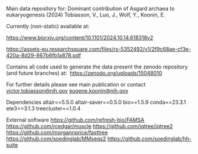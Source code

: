 Main data repository for:
Dominant contribution of Asgard archaea to eukaryogenesis (2024) 
Tobiasson, V., Luo, J., Wolf, Y., Koonin, E.

Currently (non-static) available at: 

https://www.biorxiv.org/content/10.1101/2024.10.14.618318v2

https://assets-eu.researchsquare.com/files/rs-5352492/v1/2f9c68ae-cf3e-420a-8d29-867b6fb1a878.pdf

Contains all code used to generate the data present the zenodo repository (and future branches) at: 
https://zenodo.org/uploads/15048010

For further details please see main publication or contact
victor.tobiasson@nih.gov
eugene.koonin@nih.gov

Dependencies 
altair==5.5.0
altair-saver==0.5.0
bio==1.5.9
conda==23.3.1
ete3==3.1.3
treecluster==1.0.4

External software 
https://github.com/refresh-bio/FAMSA
https://github.com/rcedgar/muscle
https://github.com/iqtree/iqtree2
https://github.com/morgannprice/fasttree
https://github.com/soedinglab/MMseqs2
https://github.com/soedinglab/hh-suite
